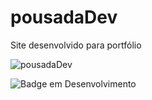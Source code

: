 # pousadaDev
Site desenvolvido para portfólio

![pousadaDev](https://user-images.githubusercontent.com/40328495/162788818-69694fad-f157-435c-8a09-c18ce272173c.gif)


![Badge em Desenvolvimento](http://img.shields.io/static/v1?label=STATUS&message=EM%20DESENVOLVIMENTO&color=GREEN&style=for-the-badge)

